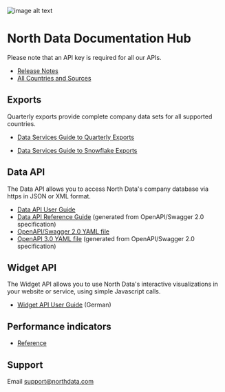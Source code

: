 ![image alt text](logo.png)

# North Data Documentation Hub

Please note that an API key is required for all our APIs.

- [Release Notes](https://github.com/northdata/api/releases) 
- [All Countries and Sources](https://www.northdata.com/_coverage)

## Exports

Quarterly exports provide complete company data sets for all supported countries.

- [Data Services Guide to Quarterly Exports](https://github.com/northdata/api/blob/master/doc/data-export-guide/data-export-guide.md)

- [Data Services Guide to Snowflake Exports](https://github.com/northdata/api/blob/master/doc/data-export-guide/data-snowflake-guide.md)

## Data API 

The Data API allows you to access North Data's company database via https in JSON or XML format.

- [Data API User Guide](https://github.com/northdata/api/blob/master/doc/data-api-userguide/data-api-userguide.md)  
- [Data API Reference Guide](https://northdata.github.io/doc/api/) 
(generated from OpenAPI/Swagger 2.0 specification) 
- [OpenAPI/Swagger 2.0 YAML file](swagger.yaml) 
- [OpenAPI 3.0 YAML file](https://northdata.github.io/doc/api/openapi.yaml) (generated from OpenAPI/Swagger 2.0 specification) 
 
## Widget API 

The Widget API allows you to use North Data's interactive visualizations in your website or service, using simple Javascript calls. 

- [Widget API User Guide](https://github.com/northdata/api/blob/master/doc/widgetapi-userguide/widgetapi-userguide.md) (German)
      
## Performance indicators

- [Reference](https://www.northdata.com/_financials) 
        
## Support
      
Email <a href="mailto:support@northdata.com">support@northdata.com</a>
